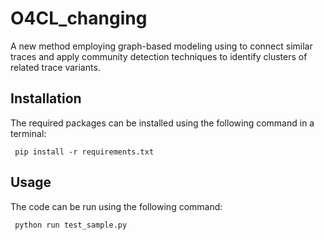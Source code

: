 # O4CL_changing
A new method employing graph-based modeling using to connect similar traces and apply community detection techniques to identify clusters of related trace variants. 



## Installation
The required packages can be installed using the following command in a terminal:

```console
 pip install -r requirements.txt
```


## Usage
The code can be run using the following command:
```console
 python run test_sample.py
```
